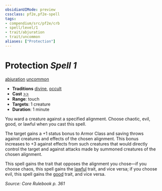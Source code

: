 ```yaml
---
obsidianUIMode: preview
cssclass: pf2e,pf2e-spell
tags:
- compendium/src/pf2e/crb
- spell/level/1
- trait/abjuration
- trait/uncommon
aliases: ["Protection"]
---
```

# Protection *Spell 1*   
[abjuration](abjuration.md "Abjuration School Trait")  [uncommon](uncommon.md "Uncommon Rarity Trait")  

- **Traditions** [divine](divine.md "Divine Tradition Trait"), [occult](occult.md "Occult Tradition Trait")
- **Cast** [>>](chapter-9-playing-the-game.md#Actions "Two-Action") 
- **Range**: touch
- **Targets**: 1 creature
- **Duration**: 1 minute

You ward a creature against a specified alignment. Choose chaotic, evil, good, or lawful when you cast this spell.

The target gains a +1 status bonus to Armor Class and saving throws against creatures and effects of the chosen alignment. This bonus increases to +3 against effects from such creatures that would directly control the target and against attacks made by summoned creatures of the chosen alignment.

This spell gains the trait that opposes the alignment you chose—if you choose chaos, this spell gains the [lawful](lawful.md "Lawful Alignment Trait") trait, and vice versa; if you choose evil, this spell gains the [good](good.md "Good Alignment Trait") trait, and vice versa.

*Source: Core Rulebook p. 361*